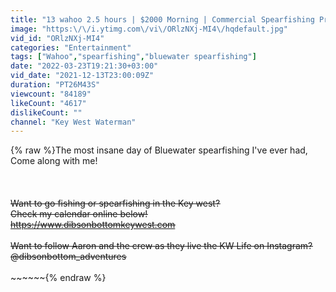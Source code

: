 ```yaml
---
title: "13 wahoo 2.5 hours | $2000 Morning | Commercial Spearfishing Profit Breakdown $$$"
image: "https:\/\/i.ytimg.com\/vi\/ORlzNXj-MI4\/hqdefault.jpg"
vid_id: "ORlzNXj-MI4"
categories: "Entertainment"
tags: ["Wahoo","spearfishing","bluewater spearfishing"]
date: "2022-03-23T19:21:30+03:00"
vid_date: "2021-12-13T23:00:09Z"
duration: "PT26M43S"
viewcount: "84189"
likeCount: "4617"
dislikeCount: ""
channel: "Key West Waterman"
---
```

{% raw %}The most insane day of Bluewater spearfishing I've ever had, Come along with me!<br /><br />~~~~~~~~~~~~~~~~~~~~~~~~~~~~~~~~~~~~~~~~<br /><br />Want to go fishing or spearfishing in the Key west?<br />Check my calendar online below!<br /><a rel="nofollow" target="blank" href="https://www.dibsonbottomkeywest.com">https://www.dibsonbottomkeywest.com</a><br /><br />Want to follow Aaron and the crew as they live the KW Life on Instagram? <br />@dibsonbottom_adventures<br /><br />~~~~~~~~~~~~~~~~~~~~~~~~~~~~~~~~~~~~~~~~~~~~~~{% endraw %}
